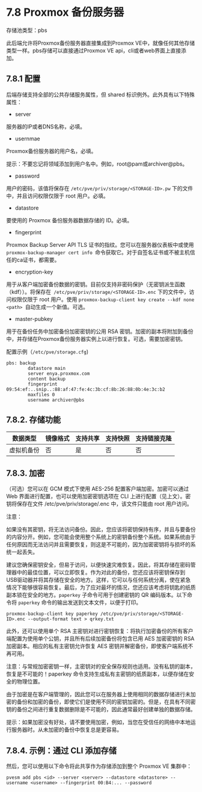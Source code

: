 # 7.8 Proxmox  备份服务器

存储池类型：pbs

此后端允许将Proxmox备份服务器直接集成到Proxmox VE中，就像任何其他存储类型一样。pbs存储可以直接通过Proxmox VE api，cli或者web界面上直接添加。

## 7.8.1 配置

后端存储支持全部的公共存储服务属性，但 shared 标识例外。此外具有以下特殊属性：

- server

服务器的IP或者DNS名称，必填。

- usernmae
  
Proxmox备份服务器的用户名，必填。

提示：不要忘记将领域添加到用户名中。例如，root@pam或archiver@pbs。

- password

用户的密码，该值将保存在 `/etc/pve/priv/storage/<STORAGE-ID>.pw` 下的文件中，并且访问权限仅限于 root 用户。必填。

- datastore

要使用的 Proxmox 备份服务器数据存储的 ID。必填。

- fingerprint

Proxmox Backup Server API TLS 证书的指纹。您可以在服务器仪表板中或使用 `proxmox-backup-manager cert info `命令获取它。对于自签名证书或不被主机信任的ca证书，都需要。

- encryption-key

用于从客户端加密备份数据的密钥。目前仅支持非密码保护（无密钥派生函数 （kdf））。将保存在` /etc/pve/priv/storage/<STORAGE-ID>.enc` 下的文件中，访问权限仅限于 root 用户。使用 `proxmox-backup-client key create --kdf none <path> `自动生成一个新值。可选。

- master-pubkey

用于在备份任务中加密备份加密密钥的公用 RSA 密钥。加密的副本将附加到备份中，并存储在Proxmox备份服务器实例上以进行恢复。可选，需要加密密钥。

配置示例（`/etc/pve/storage.cfg`)
```
pbs: backup
        datastore main
        server enya.proxmox.com
        content backup
        fingerprint 09:54:ef:..snip..:88:af:47:fe:4c:3b:cf:8b:26:88:0b:4e:3c:b2
        maxfiles 0
        username archiver@pbs
```
## 7.8.2. 存储功能

|数据类型 |镜像格式 |支持共享| 支持快照 |支持链接克隆|
|-----|-----|-----|----|-----|
|虚拟机备份|否|是|否|否|


## 7.8.3. 加密

（可选）您可以在 GCM 模式下使用 AES-256 配置客户端加密。加密可以通过 Web 界面进行配置，也可以使用加密密钥选项在 CLI 上进行配置（见上文）。密钥将保存在文件 /etc/pve/priv/storage/<STORAGE-ID>.enc 中，该文件只能由 root 用户访问。

注意：

如果没有其密钥，将无法访问备份。因此，您应该将密钥保持有序，并且与要备份的内容分开。例如，您可能会使用整个系统上的密钥备份整个系统。如果系统由于任何原因而无法访问并且需要恢复，则这是不可能的，因为加密密钥将与损坏的系统一起丢失。


建议您确保密钥安全，但易于访问，以便快速灾难恢复。因此，将其存储在密码管理器中的最佳位置，可以立即恢复。作为对此的备份，您还应该将密钥保存到USB驱动器并将其存储在安全的地方。这样，它可以与任何系统分离，使在紧急情况下能够很容易恢复。最后，为了应对最坏的情况，您还应该考虑将钥匙的纸质副本锁在安全的地方。`paperkey` 子命令可用于创建密钥的 QR 编码版本。以下命令将 `paperkey` 命令的输出发送到文本文件，以便于打印。

```
proxmox-backup-client key paperkey /etc/pve/priv/storage/<STORAGE-ID>.enc --output-format text > qrkey.txt
```


此外，还可以使用单个 RSA 主密钥对进行密钥恢复：将执行加密备份的所有客户端配置为使用单个公钥，并且所有后续加密备份将包含已用 AES 加密密钥的 RSA 加密副本。相应的私有主密钥允许恢复 AES 密钥并解密备份，即使客户端系统不再可用。


注意：与常规加密密钥一样，主密钥对的安全保存规则也适用。没有私钥的副本，恢复是不可能的！paperkey 命令支持生成私有主密钥的纸质副本，以便存储在安全的物理位置。

由于加密是在客户端管理的，因此您可以在服务器上使用相同的数据存储进行未加密的备份和加密的备份，即使它们是使用不同的密钥加密的。但是，在具有不同密钥的备份之间进行重复数据删除是不可能的，因此通常最好创建单独的数据存储。

提示：如果加密没有好处，请不要使用加密，例如，当您在受信任的网络中本地运行服务器时。从未加密的备份中恢复总是更容易。



## 7.8.4. 示例：通过 CLI 添加存储

然后，您可以使用以下命令将此共享作为存储添加到整个 Proxmox VE 集群中：

```
pvesm add pbs <id> --server <server> --datastore <datastore> --username <username> --fingerprint 00:B4:... --password
```